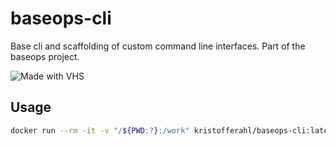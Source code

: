 # baseops-cli

Base cli and scaffolding of custom command line interfaces.
Part of the baseops project.

![Made with VHS](https://vhs.charm.sh/vhs-2eWzmT5beWXwq6w18aN6m3.gif)

## Usage

```bash
docker run --rm -it -v "/${PWD:?}:/work" kristofferahl/baseops-cli:latest init
```
